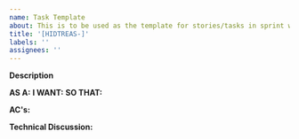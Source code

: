 ```yaml
---
name: Task Template
about: This is to be used as the template for stories/tasks in sprint work for the project
title: '[HIDTREAS-]'
labels: ''
assignees: ''
---
```


**Description**

**AS A:**
**I WANT:**
**SO THAT:**

**AC's:**

**Technical Discussion:**

